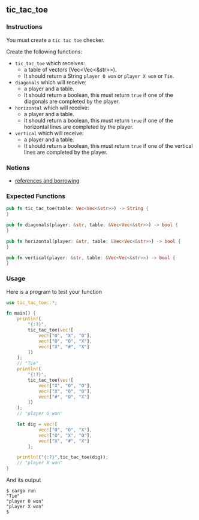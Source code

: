 ## tic_tac_toe

### Instructions

You must create a `tic tac toe` checker.

Create the following functions:

- `tic_tac_toe` which receives:
  - a table of vectors (Vec<Vec<&str>>).
  - It should return a String `player O won` or `player X won` or `Tie`.
- `diagonals` which will receive:
  - a player and a table.
  - It should return a boolean, this must return `true` if one of the diagonals are completed by the player.
- `horizontal` which will receive:
  - a player and a table.
  - It should return a boolean, this must return `true` if one of the horizontal lines are completed by the player.
- `vertical` which will receive:
  - a player and a table.
  - It should return a boolean, this must return `true` if one of the vertical lines are completed by the player.

### Notions

- [references and borrowing](https://doc.rust-lang.org/book/ch04-02-references-and-borrowing.html)

### Expected Functions

```rust
pub fn tic_tac_toe(table: Vec<Vec<&str>>) -> String {
}

pub fn diagonals(player: &str, table: &Vec<Vec<&str>>) -> bool {
}

pub fn horizontal(player: &str, table: &Vec<Vec<&str>>) -> bool {
}

pub fn vertical(player: &str, table: &Vec<Vec<&str>>) -> bool {
}
```

### Usage

Here is a program to test your function

```rust
use tic_tac_toe::*;

fn main() {
    println!(
        "{:?}",
        tic_tac_toe(vec![
            vec!["O", "X", "O"],
            vec!["O", "O", "X"],
            vec!["X", "#", "X"]
        ])
    );
    // "Tie"
    println!(
        "{:?}",
        tic_tac_toe(vec![
            vec!["X", "O", "O"],
            vec!["X", "O", "O"],
            vec!["#", "O", "X"]
        ])
    );
    // "player O won"

    let dig = vec![
            vec!["O", "O", "X"],
            vec!["O", "X", "O"],
            vec!["X", "#", "X"]
        ];

    println!("{:?}",tic_tac_toe(dig));
    // "player X won"
}
```

And its output

```console
$ cargo run
"Tie"
"player O won"
"player X won"
$
```
